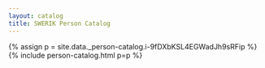 ```yaml
---
layout: catalog
title: SWERIK Person Catalog
---
```

{% assign p = site.data._person-catalog.i-9fDXbKSL4EGWadJh9sRFip %}
{% include person-catalog.html p=p %}

